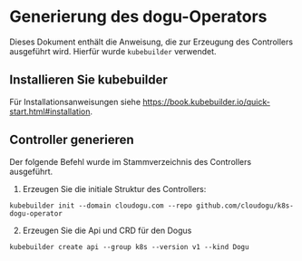 # Generierung des dogu-Operators

Dieses Dokument enthält die Anweisung, die zur Erzeugung des Controllers ausgeführt wird. Hierfür wurde `kubebuilder` verwendet.

## Installieren Sie kubebuilder

Für Installationsanweisungen siehe https://book.kubebuilder.io/quick-start.html#installation.

## Controller generieren

Der folgende Befehl wurde im Stammverzeichnis des Controllers ausgeführt.

1. Erzeugen Sie die initiale Struktur des Controllers:

`kubebuilder init --domain cloudogu.com --repo github.com/cloudogu/k8s-dogu-operator`

2. Erzeugen Sie die Api und CRD für den Dogus

`kubebuilder create api --group k8s --version v1 --kind Dogu`